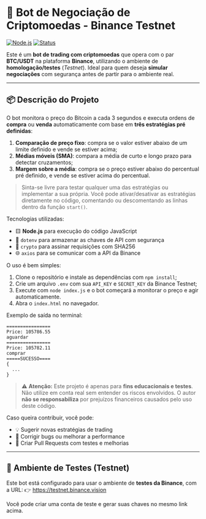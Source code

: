 # 🤖 Bot de Negociação de Criptomoedas - Binance Testnet

[![Node.js](https://img.shields.io/badge/node.js-18.0+-green?logo=node.js)](https://nodejs.org/)
[![Status](https://img.shields.io/badge/status-ativo-brightgreen)]()

Este é um **bot de trading com criptomoedas** que opera com o par **BTC/USDT** na plataforma **Binance**, utilizando o ambiente de **homologação/testes** (_Testnet_). Ideal para quem deseja **simular negociações** com segurança antes de partir para o ambiente real.

---

## 📦 Descrição do Projeto

O bot monitora o preço do Bitcoin a cada 3 segundos e executa ordens de **compra** ou **venda** automaticamente com base em **três estratégias pré definidas**:

1. **Comparação de preço fixo**: compra se o valor estiver abaixo de um limite definido e vende se estiver acima;
2. **Médias móveis (SMA)**: compara a média de curto e longo prazo para detectar cruzamentos;
3. **Margem sobre a média**: compra se o preço estiver abaixo do percentual pré definido, e vende se estiver acima do percentual.

> Sinta-se livre para testar qualquer uma das estratégias ou implementar a sua própria.
> Você pode ativar/desativar as estratégias diretamente no código, comentando ou descomentando as linhas dentro da função `start()`.

Tecnologias utilizadas:

- 🟨 **Node.js** para execução do código JavaScript
- 🔐 `dotenv` para armazenar as chaves de API com segurança
- 🔐 `crypto` para assinar requisições com SHA256
- 🌐 `axios` para se comunicar com a API da Binance

O uso é bem simples:

1. Clone o repositório e instale as dependências com `npm install`;
2. Crie um arquivo `.env` com sua `API_KEY` e `SECRET_KEY` da Binance Testnet;
3. Execute com `node index.js` e o bot começará a monitorar o preço e agir automaticamente.
4. Abra o `index.html` no navegador.

Exemplo de saída no terminal:
```
================
Price: 105786.55
aguardar
================
Price: 105782.11
comprar
=====SUCESSO====
{
  ...
}
```


> ⚠️ **Atenção:** Este projeto é apenas para **fins educacionais e testes**.  
> Não utilize em conta real sem entender os riscos envolvidos. O autor **não se responsabiliza** por prejuízos financeiros causados pelo uso deste código.

Caso queira contribuir, você pode:

- 💡 Sugerir novas estratégias de trading
- 🐞 Corrigir bugs ou melhorar a performance
- 🧪 Criar Pull Requests com testes e melhorias

---

## 🔬 Ambiente de Testes (Testnet)

Este bot está configurado para usar o ambiente de **testes da Binance**, com a URL:
👉 https://testnet.binance.vision

Você pode criar uma conta de teste e gerar suas chaves no mesmo link acima.